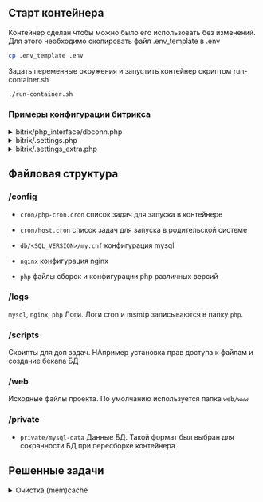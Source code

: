 ## Старт контейнера

Контейнер сделан чтобы можно было его использовать без изменений. 
Для этого необходимо скопировать файл .env_template в .env
```bash
cp .env_template .env
```
Задать переменные окружения и запустить контейнер скриптом run-container.sh
```bash
./run-container.sh
```

### Примеры конфигурации битрикса

<details><summary>bitrix/php_interface/dbconn.php</summary>

```php
define('BX_CRONTAB_SUPPORT', true);

define("BX_USE_MYSQLI", true);
define("DBPersistent", true);
define("DELAY_DB_CONNECT", true);
$DBType = "mysql";
$DBHost = "mysql";
$DBName = "<MYSQL_DATABASE>";
$DBLogin = "root";
$DBPassword = "<MYSQL_ROOT_PASSWORD>";
define('BX_TEMPORARY_FILES_DIRECTORY', '/tmp');

define("BX_CACHE_TYPE", "memcache");
define("BX_CACHE_SID", "prod"); // or "dev" in case of dev config
define("BX_MEMCACHE_HOST", "memcached");
define("BX_MEMCACHE_PORT", "11211");
define('BX_SECURITY_SESSION_MEMCACHE_HOST', 'memcached-sessions');
define('BX_SECURITY_SESSION_MEMCACHE_PORT', 11211);
```

</details>

<details><summary>bitrix/.settings.php</summary>

```php
  'session' => array (
  'value' =>
  array (
    'mode' => 'default',
    'handlers' =>
    array (
      'general' =>
      array (
        'type' => 'memcache',
        'host' => 'memcached-sessions',
        'port' => '11211',
      ),
    ),
  ),
  'readonly' => true,
  ),
  'connections' =>
  array (
    'value' =>
    array (
      'default' =>
      array (
        'className' => '\\Bitrix\\Main\\DB\\MysqliConnection',
        'host' => 'mysql',
        'database' => '<MYSQL_DATABASE>',
        'login' => 'root',
        'password' => '<MYSQL_ROOT_PASSWORD>',
        'options' => 2.0,
      ),
    ),
    'readonly' => true,
  ),
```

</details>

<details><summary>bitrix/.settings_extra.php</summary>

```php
<?php
return array(
  'cache' => array(
    'value' => array(
      'type' => 'memcache',
      'memcache' => array(
        'host' => 'memcached',
        'port' => '11211',
      ),
      'sid' => "prod" // or "dev" in case of dev config
    ),
  ),
);
?>
```

</details>

## Файловая структура

### /config

- `cron/php-cron.cron` список задач для запуска в контейнере 

- `cron/host.cron` список задач для запуска в родительской системе

- `db/<SQL_VERSION>/my.cnf` конфигурация mysql

- `nginx` конфигурация nginx 

- `php` файлы сборок и конфигурации php различных версий

### /logs

`mysql`, `nginx`, `php` Логи. Логи cron и msmtp записываются в папку `php`.

### /scripts

Скрипты для доп задач. НАпример установка прав доступа к файлам и создание бекапа БД 

### /web

Исходные файлы проекта. По умолчанию используется папка `web/www`

### /private

- `private/mysql-data` Данные БД. Такой формат был выбран для сохранности БД при пересборке контейнера

## Решенные задачи

<details>
<summary>Очистка (mem)cache</summary>

Используются два экземпляра memcached, один для кеша сайта, а другой для сеансов. Вот команды для их полной очистки:

```shell
# очистка кеша сайта
echo "flush_all" | docker exec -i memcached /usr/bin/nc 127.0.0.1 11211
# очистка кеша сессий
echo "flush_all" | docker exec -i memcached-sessions /usr/bin/nc 127.0.0.1 11211
```

[Дополнительные команды](https://github.com/memcached/memcached/wiki/Commands).

</details>
